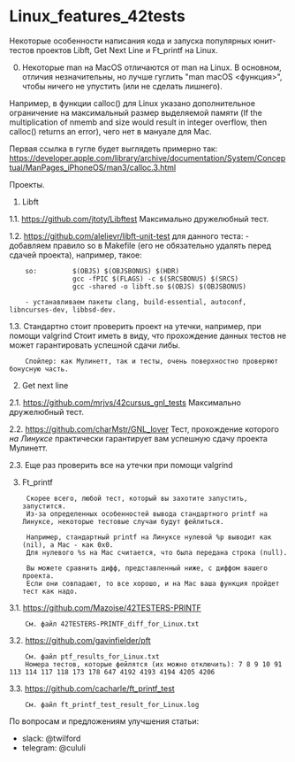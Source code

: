 # Linux_features_42tests
Некоторые особенности написания кода и запуска популярных юнит-тестов проектов Libft, Get Next Line и Ft_printf на Linux.

0. Некоторые man на MacOS отличаются от man на Linux. В основном, отличия незначительны, 
но лучше гуглить "man macOS <функция>", чтобы ничего не упустить (или не сделать лишнего).

Например, в функции calloc() для Linux указано дополнительное ограничение на максимальный
размер выделяемой памяти (If the multiplication of nmemb and size would result in integer 
overflow, then calloc() returns an error), чего нет в мануале для Mac.

Первая ссылка в гугле будет выглядеть примерно так:
https://developer.apple.com/library/archive/documentation/System/Conceptual/ManPages_iPhoneOS/man3/calloc.3.html

Проекты.

1. Libft

1.1. 	https://github.com/jtoty/Libftest
		Максимально дружелюбный тест.

1.2.	https://github.com/alelievr/libft-unit-test
		для данного теста:
		- добавляем правило so в Makefile (его не обязательно удалять перед сдачей проекта),
		например, такое:
		
		so:			$(OBJS) $(OBJSBONUS) $(HDR)
					gcc -fPIC $(FLAGS) -c $(SRCSBONUS) $(SRCS)
					gcc -shared -o libft.so $(OBJS) $(OBJSBONUS)
		
		- устанавливаем пакеты clang, build-essential, autoconf, libncurses-dev, libbsd-dev.
		
1.3.	Стандартно стоит проверить проект на утечки, например, при помощи valgrind
		Стоит иметь в виду, что прохождение данных тестов не может гарантировать успешной сдачи либы.
		
		Спойлер: как Мулинетт, так и тесты, очень поверхностно проверяют бонусную часть. 


2. Get next line

2.1.	https://github.com/mrjvs/42cursus_gnl_tests
		Максимально дружелюбный тест.
		
2.2.	https://github.com/charMstr/GNL_lover
		Тест, прохождение которого _на Линуксе_ практически гарантирует вам успешную сдачу проекта Мулинетт.
		
2.3.	Еще раз проверить все на утечки при помощи valgrind


3. Ft_printf

		Скорее всего, любой тест, который вы захотите запустить, запустится.
		Из-за определенных особенностей вывода стандартного printf на Линуксе, некоторые тестовые случаи будут фейлиться.
		
		Например, стандартный printf на Линуксе нулевой %p выводит как (nil), а Mac - как 0x0.
		Для нулевого %s на Mac считается, что была передана строка (null).
		
		Вы можете сравнить дифф, представленный ниже, с диффом вашего проекта.
		Если они совпадают, то все хорошо, и на Mac ваша функция пройдет тест как надо.

3.1.	https://github.com/Mazoise/42TESTERS-PRINTF
		
		См. файл 42TESTERS-PRINTF_diff_for_Linux.txt
		
3.2.	https://github.com/gavinfielder/pft

		См. файл ptf_results_for_Linux.txt
		Номера тестов, которые фейлятся (их можно отключить): 7 8 9 10 91 113 114 117 118 173 178 647 4192 4193 4194 4205 4206
		
3.3.	https://github.com/cacharle/ft_printf_test
		
		См. файл ft_printf_test_result_for_Linux.log

По вопросам и предложениям улучшения статьи: 
- slack: @twilford
- telegram: @cululi
